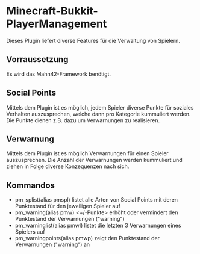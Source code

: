 Minecraft-Bukkit-PlayerManagement
=================================

Dieses Plugin liefert diverse Features für die Verwaltung von Spielern.

Vorraussetzung
--------------
Es wird das Mahn42-Framework benötigt.

Social Points
-------------
Mittels dem Plugin ist es möglich, jedem Spieler diverse Punkte für soziales Verhalten auszusprechen,
welche dann pro Kategorie kummuliert werden. Die Punkte dienen z.B. dazu um Verwarnungen zu realisieren.

Verwarnung
----------
Mittels dem Plugin ist es möglich Verwarnungen für einen Spieler auszusprechen. Die Anzahl der Verwarnungen 
werden kummuliert und ziehen in Folge diverse Konzequenzen nach sich.

Kommandos
---------
- pm_splist(alias pmspl) <Spielername> listet alle Arten von Social Points mit deren Punktestand für den jeweiligen Spieler auf
- pm_warning(alias pmw) <Spielername> <+/-Punkte> <Grund> erhöht oder vermindert den Punktestand der Verwarnungen ("warning")
- pm_warninglist(alias pmwl) <Spielername> listet die letzten 3 Verwarnungen eines Spielers auf
- pm_warningpoints(alias pmwp) <Spielername> zeigt den Punktestand der Verwarnungen ("warning") an